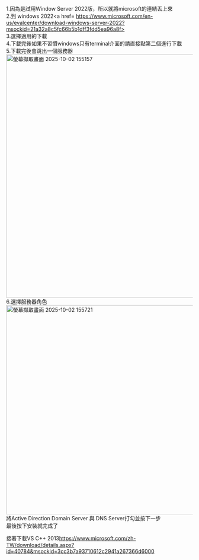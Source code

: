 1.因為是試用Window Server 2022版，所以就將microsoft的連結丟上來  
2.到 windows 2022<a href= https://www.microsoft.com/en-us/evalcenter/download-windows-server-2022?msockid=21a32a8c5fc66b5b1dff3fdd5ea96a8f></a>  
3.選擇適用的下載  
4.下載完後如果不習慣windows只有terminal介面的請直接點第二個進行下載  
5.下載完後會跳出一個服務器  
<img width="680" height="657" alt="螢幕擷取畫面 2025-10-02 155157" src="https://github.com/user-attachments/assets/2d2e1fe8-a0ab-42bc-9ce4-19f9beba5fe4" />
6.選擇服務器角色  
<img width="791" height="565" alt="螢幕擷取畫面 2025-10-02 155721" src="https://github.com/user-attachments/assets/61fb8281-f70b-4ff8-b20d-6cbe2ad24e68" />
將Active Direction Domain Server 與 DNS Server打勾並按下一步  
最後按下安裝就完成了  

接著下載VS C++ 2013<https://www.microsoft.com/zh-TW/download/details.aspx?id=40784&msockid=3cc3b7a93710612c2941a267366d6000>
